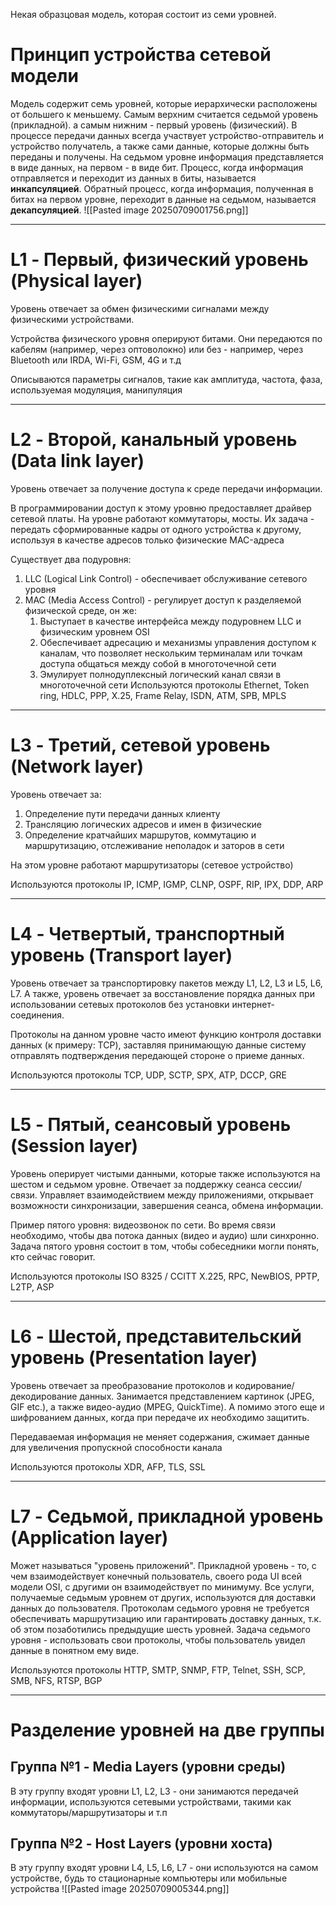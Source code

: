 Некая образцовая модель, которая состоит из семи уровней.
# Принцип устройства сетевой модели
Модель содержит семь уровней, которые иерархически расположены от большего к меньшему. Самым верхним считается седьмой уровень (прикладной). а самым нижним - первый уровень (физический).
В процессе передачи данных всегда участвует устройство-отправитель и устройство получатель, а также сами данные, которые должны быть переданы и получены.
На седьмом уровне информация представляется в виде данных, на первом - в виде бит. Процесс, когда информация отправляется и переходит из данных в биты, называется **инкапсуляцией**. Обратный процесс, когда информация, полученная в битах на первом уровне, переходит в данные на седьмом, называется **декапсуляцией**.
![[Pasted image 20250709001756.png]]
___
# L1 - Первый, физический уровень (Physical layer)
Уровень отвечает за обмен физическими сигналами между физическими устройствами. 

Устройства физического уровня оперируют битами. Они передаются по кабелям (например, через оптоволокно) или без - например, через Bluetooth или IRDA, Wi-Fi, GSM, 4G и т.д

Описываются параметры сигналов, такие как амплитуда, частота, фаза, используемая модуляция, манипуляция
___
# L2 - Второй, канальный уровень (Data link layer)
Уровень отвечает за получение доступа к среде передачи информации.

В программировании доступ к этому уровню предоставляет драйвер сетевой платы.
На уровне работают коммутаторы, мосты. Их задача - передать сформированные кадры от одного устройства к другому, используя в качестве адресов только физические MAC-адреса

Существует два подуровня:
1. LLC (Logical Link Control) - обеспечивает обслуживание сетевого уровня
2. MAC (Media Access Control) - регулирует доступ к разделяемой физической среде, он же:
	1. Выступает в качестве интерфейса между подуровнем LLC и физическим уровнем OSI
	2. Обеспечивает адресацию и механизмы управления доступом к каналам, что позволяет нескольким терминалам или точкам доступа общаться между собой в многоточечной сети
	3. Эмулирует полнодуплексный логический канал связи в многоточечной сети
Используются протоколы Ethernet, Token ring, HDLC, PPP, X.25, Frame Relay, ISDN, ATM, SPB, MPLS
___
# L3 - Третий, сетевой уровень (Network layer)
Уровень отвечает за:
1. Определение пути передачи данных клиенту
2. Трансляцию логических адресов и имен в физические
3. Определение кратчайших маршрутов, коммутацию и маршрутизацию, отслеживание неполадок и заторов в сети

На этом уровне работают маршрутизаторы (сетевое устройство)

Используются протоколы IP, ICMP, IGMP, CLNP, OSPF, RIP, IPX, DDP, ARP
___
# L4 - Четвертый, транспортный уровень (Transport layer)
Уровень отвечает за транспортировку пакетов между L1, L2, L3 и L5, L6, L7. А также, уровень отвечает за восстановление порядка данных при использовании сетевых протоколов без установки интернет-соединения.

Протоколы на данном уровне часто имеют функцию контроля доставки данных (к примеру: TCP), заставляя принимающую данные систему отправлять подтверждения передающей стороне о приеме данных. 

Используются протоколы TCP, UDP, SCTP, SPX, ATP, DCCP, GRE
___
# L5 - Пятый, сеансовый уровень (Session layer)
Уровень оперирует чистыми данными, которые также используются на шестом и седьмом уровне. Отвечает за поддержку сеанса сессии/связи. 
Управляет взаимодействием между приложениями, открывает возможности синхронизации, завершения сеанса, обмена информации.

Пример пятого уровня: видеозвонок по сети. Во время связи необходимо, чтобы два потока данных (видео и аудио) шли синхронно. Задача пятого уровня состоит в том, чтобы собеседники могли понять, кто сейчас говорит.

Используются протоколы ISO 8325 / CCITT X.225, RPC, NewBIOS, PPTP, L2TP, ASP
___
# L6 - Шестой, представительский уровень (Presentation layer)
Уровень отвечает за преобразование протоколов и кодирование/декодирование данных. Занимается представлением картинок (JPEG, GIF etc.), а также видео-аудио (MPEG, QuickTime). А помимо этого еще и шифрованием данных, когда при передаче их необходимо защитить.

Передаваемая информация не меняет содержания, сжимает данные для увеличения пропускной способности канала

Используются протоколы XDR, AFP, TLS, SSL
___
# L7 - Седьмой, прикладной уровень (Application layer)
Может называться "уровень приложений". Прикладной уровень - то, с чем взаимодействует конечный пользователь, своего рода UI всей модели OSI, с другими он взаимодействует по минимуму.
Все услуги, получаемые седьмым уровнем от других, используются для доставки данных до пользователя. Протоколам седьмого уровня не требуется обеспечивать маршрутизацию или гарантировать доставку данных, т.к. об этом позаботились предыдущие шесть уровней.
Задача седьмого уровня - использовать свои протоколы, чтобы пользователь увидел данные в понятном ему виде.

Используются протоколы HTTP, SMTP, SNMP, FTP, Telnet, SSH, SCP, SMB, NFS, RTSP, BGP
___
# Разделение уровней на две группы
## Группа №1 - Media Layers (уровни среды)
В эту группу входят уровни L1, L2, L3 - они занимаются передачей информации, используются сетевыми устройствами, такими как коммутаторы/маршрутизаторы и т.п
## Группа №2 - Host Layers (уровни хоста)
В эту группу входят уровни L4, L5, L6, L7 - они используются на самом устройстве, будь то стационарные компьютеры или мобильные устройства
![[Pasted image 20250709005344.png]]